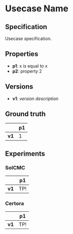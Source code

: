 # Usecase Name
## Specification
Usecase specification.

## Properties
- **p1**: x is equal to x
- **p2**: property 2

## Versions
- **v1**: *version description*

## Ground truth
|        | p1  |
|--------|-----|
| **v1** | 1   |

## Experiments

### SolCMC
|        | p1  |
|--------|-----|
| **v1** | TP! |

### Certora
|        | p1  |
|--------|-----|
| **v1** | TP! |